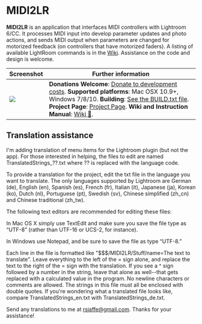 # MIDI2LR

**MIDI2LR** is an application that interfaces MIDI controllers with Lightroom 6/CC. It processes MIDI input into develop parameter updates and photo actions, and sends MIDI output when parameters are changed for motorized feedback (on controllers that have motorized faders). A listing of available LightRoom commands is in the [Wiki](https://github.com/rsjaffe/MIDI2LR/wiki). Assistance on the code and design is welcome.

| Screenshot | Further information |
| -----------| -------------------- |
| <img src="http://rsjaffe.github.io/MIDI2LR/images/app070.png" /> | **Donations Welcome**: [Donate to development costs](https://www.paypal.com/cgi-bin/webscr?cmd=_s-xclick&hosted_button_id=YWHT4JMA42RXN). **Supported platforms**: Mac OSX 10.9+, Windows 7/8/10. **Building**: [See the BUILD.txt file](https://github.com/rsjaffe/MIDI2LR/blob/master/BUILD.txt). **Project Page**: [Project Page](http://rsjaffe.github.io/MIDI2LR). **Wiki and Instruction Manual**: [Wiki :book:](https://github.com/rsjaffe/MIDI2LR/wiki). |

## Translation assistance
I'm adding translation of menu items for the Lightroom plugin (but not the app).
For those interested in helping, the files to edit are named TranslatedStrings_??.txt 
where ?? is replaced with the language code.

To provide a translation for the project, edit the txt file in the language you want 
to translate. The only languages supported by Lightroom are German (de), English (en), 
Spanish (es), French (fr), Italian (it), Japanese (ja), Korean (ko), Dutch (nl), 
Portuguese (pt), Swedish (sv), Chinese simplified (zh_cn) and Chinese traditional (zh_tw).

The following text editors are recommended for editing these files:

In Mac OS X simply use TextEdit and make sure you save the file type as “UTF-8” 
(rather than UTF-16 or UCS-2, for instance).

In Windows use Notepad, and be sure to save the file as type “UTF-8.”

Each line in the file is formatted like "$$$/MIDI2LR/Stuff/name=The text to translate".
Leave everything to the left of the = sign alone, and replace the text to the right of 
the = sign with the translation. If you see a ^ sign followed by a number in the string, 
leave that alone as well--that gets replaced with a calculated value in the program. No 
newline characters or comments are allowed. The strings in this file must all be enclosed 
with double quotes. If you're wondering what a translated file looks like, compare 
TranslatedStrings_en.txt with TranslatedStrings_de.txt.

Send any translations to me at rsjaffe@gmail.com. Thanks for your assistance!




